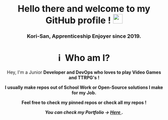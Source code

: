 <h1 align="center"> Hello there and welcome to my GitHub profile ! <img src="https://media.giphy.com/media/hvRJCLFzcasrR4ia7z/giphy.gif" width="30"></h2>

<h3 align="center"> Kori-San, Apprenticeship Enjoyer since 2019. </h3>

<h1 align="center"> ℹ️ &nbsp;Who am I? </h2>
  <p align="center"> Hey, I'm a Junior <b> Developer <b> and <b> DevOps </b> who loves to play Video Games and TTRPG's ! </p>
  <p align="center"> I usually make repos out of School Work or Open-Source solutions I make for my Job. </p>
  <p align="center"> <b> Feel free to check my pinned repos or check all my repos ! </b> </p>
  <p align="center"> <i> You can check my Portfolio -> <a href="https://kori-san.github.io">Here </a> </i>. </p>
  
